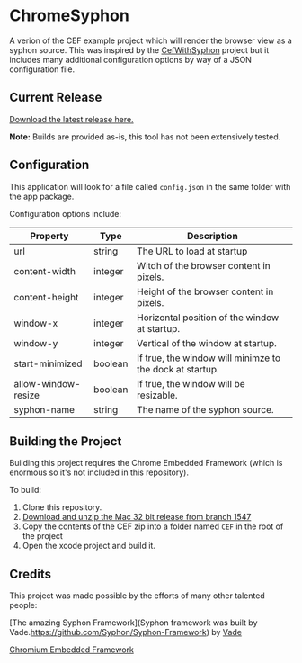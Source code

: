 # ChromeSyphon


A verion of the CEF example project which will render the browser view as a syphon source. This was inspired by the [CefWithSyphon](https://github.com/vibber/CefWithSyphon) project but it includes many additional configuration options by way of a JSON configuration file.

## Current Release

[Download the latest release here.](https://github.com/glowbox/ChromeSyphon/releases/download/v1.0/ChromeSyphon-build.zip)

**Note:** Builds are provided as-is, this tool has not been extensively tested.

## Configuration 

This application will look for a file called `config.json` in the same folder with the app package. 

Configuration options include:

| Property | Type | Description 
| -------- | ---- | -----------
| url      | string | The URL to load at startup
| content-width | integer | Witdh of the browser content in pixels.
| content-height | integer | Height of the browser content in pixels.
| window-x | integer | Horizontal position of the window at startup.
| window-y | integer | Vertical of the window at startup.
| start-minimized | boolean | If true, the window will minimze to the dock at startup.
| allow-window-resize | boolean | If true, the window will be resizable.
| syphon-name | string | The name of the syphon source.


## Building the Project

Building this project requires the Chrome Embedded Framework (which is enormous so it's not included in this repository).

To build:

 1. Clone this repository.
 2. [Download and unzip the Mac 32 bit release from branch 1547 ](https://cefbuilds.com/)
 3. Copy the contents of the CEF zip into a folder named `CEF` in the root of the project
 4. Open the xcode project and build it.
 
 
## Credits

This project was made possible by the efforts of many other talented people:

[The amazing Syphon Framework](Syphon framework was built by Vade.https://github.com/Syphon/Syphon-Framework) by [Vade](https://github.com/vade)

[Chromium Embedded Framework](https://bitbucket.org/chromiumembedded/cef)
